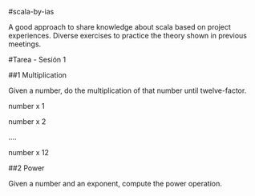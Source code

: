 #scala-by-ias

A good approach to share knowledge about scala based on project experiences.
Diverse exercises to practice the theory shown in previous meetings.

#Tarea - Sesión 1

##1 Multiplication

Given a number, do the multiplication of that number until twelve-factor.

number x 1

number x 2

....

number x 12

##2 Power

Given a number and an exponent, compute the power operation.
